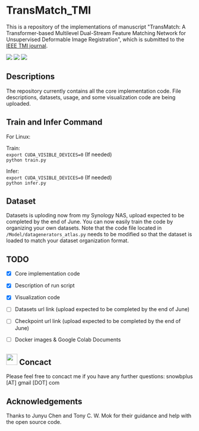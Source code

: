 # TransMatch_TMI
This is a repository of the implementations of manuscript "TransMatch: A Transformer-based Multilevel Dual-Stream Feature Matching Network for Unsupervised Deformable Image Registration", which is submitted to the [IEEE TMI journal](https://ieeexplore.ieee.org/xpl/RecentIssue.jsp?punumber=42).

<a href="https://www.python.org/"><img src="https://img.shields.io/badge/Python-3.5-ff69b4.svg" /></a>
<a href= "https://pytorch.org/"> <img src="https://img.shields.io/badge/PyTorch-1.5-2BAF2B.svg" /></a>
<a href="https://opensource.org/licenses/MIT"><img src="https://img.shields.io/badge/License-MIT-yellow.svg"></a>
        
## Descriptions
The repository currently contains all the core implementation code. File descriptions, datasets, usage, and some visualization code are being uploaded.

## Train and Infer Command
For Linux:

Train:  
```export CUDA_VISIBLE_DEVICES=0``` (If needed)  
```python train.py```

Infer:  
```export CUDA_VISIBLE_DEVICES=0``` (If needed)  
```python infer.py```

## Dataset
Datasets is uploding now from my Synology NAS, upload expected to be completed by the end of June. You can now easily train the code by organizing your own datasets. Note that the code file located in ```/Model/datagenerators_atlas.py``` needs to be modified so that the dataset is loaded to match your dataset organization format.

## TODO
- [x] Core implementation code
- [x] Description of run script
- [x] Visualization code
- [ ] Datasets url link (upload expected to be completed by the end of June)
- [ ] Checkpoint url link (upload expected to be completed by the end of June)
- [ ] Docker images & Google Colab Documents 



## <img src="https://raw.githubusercontent.com/iampavangandhi/iampavangandhi/master/gifs/Hi.gif" width="30"> Concact
Please feel free to concact me if you have any further questions: snowbplus [AT] gmail [DOT] com


## Acknowledgements
Thanks to Junyu Chen and Tony C. W. Mok for their guidance and help with the open source code.

